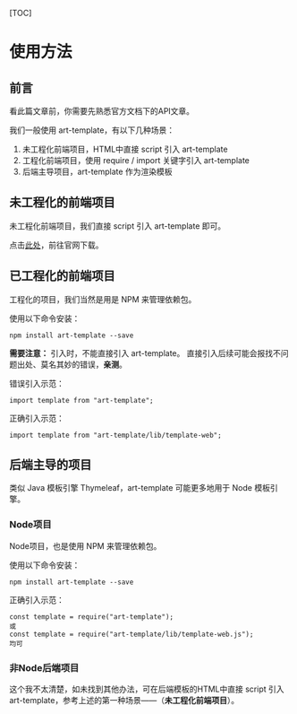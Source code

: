 [TOC]

# 使用方法

## 前言

看此篇文章前，你需要先熟悉官方文档下的API文章。

我们一般使用 art-template，有以下几种场景：
1. 未工程化前端项目，HTML中直接 script 引入 art-template
2. 工程化前端项目，使用 require / import 关键字引入 art-template
3. 后端主导项目，art-template 作为渲染模板

## 未工程化的前端项目

未工程化前端项目，我们直接 script 引入 art-template 即可。

点击[此处](https://aui.github.io/art-template/zh-cn/docs/installation.html)，前往官网下载。

## 已工程化的前端项目

工程化的项目，我们当然是用是 NPM 来管理依赖包。

使用以下命令安装：
```
npm install art-template --save
```

**需要注意：**
引入时，不能直接引入 art-template。
直接引入后续可能会报找不问题出处、莫名其妙的错误，**亲测**。  

错误引入示范：
```
import template from "art-template";
```

正确引入示范：
```
import template from "art-template/lib/template-web";
```

## 后端主导的项目

类似 Java 模板引擎 Thymeleaf，art-template 可能更多地用于 Node 模板引擎。

### Node项目

Node项目，也是使用 NPM 来管理依赖包。

使用以下命令安装：
```
npm install art-template --save
```

正确引入示范：
```
const template = require("art-template");
或
const template = require("art-template/lib/template-web.js");
均可
```

### 非Node后端项目
这个我不太清楚，如未找到其他办法，可在后端模板的HTML中直接 script 引入 art-template，参考上述的第一种场景——（**未工程化前端项目**）。














